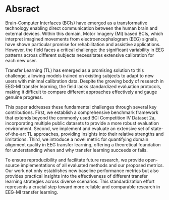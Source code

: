 

# Absract 

Brain-Computer Interfaces (BCIs) have emerged as a transformative technology enabling direct communication between the human brain and external devices. Within this domain, Motor Imagery (MI) based BCIs, which interpret imagined movements from electroencephalogram (EEG) signals, have shown particular promise for rehabilitation and assistive applications. However, the field faces a critical challenge: the significant variability in EEG patterns across different subjects necessitates extensive calibration for each new user.

Transfer Learning (TL) has emerged as a promising solution to this challenge, allowing models trained on existing subjects to adapt to new users with minimal calibration data. Despite the growing body of research in EEG-MI transfer learning, the field lacks standardized evaluation protocols, making it difficult to compare different approaches effectively and gauge genuine progress.

This paper addresses these fundamental challenges through several key contributions. First, we establish a comprehensive benchmark framework that extends beyond the commonly used BCI Competition IV Dataset 2a, incorporating multiple public datasets to provide a more robust evaluation environment. Second, we implement and evaluate an extensive set of state-of-the-art TL approaches, providing insights into their relative strengths and limitations. Third, we introduce a novel metric for quantifying domain alignment quality in EEG transfer learning, offering a theoretical foundation for understanding when and why transfer learning succeeds or fails.

To ensure reproducibility and facilitate future research, we provide open-source implementations of all evaluated methods and our proposed metrics. Our work not only establishes new baseline performance metrics but also provides practical insights into the effectiveness of different transfer learning strategies across diverse scenarios. This standardization effort represents a crucial step toward more reliable and comparable research in EEG-MI transfer learning.

